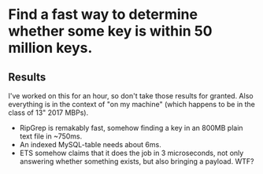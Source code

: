 # Find a fast way to determine whether some key is within 50 million keys.

## Results

I've worked on this for an hour, so don't take those results for granted.
Also everything is in the context of "on my machine" (which happens to be in the class of 13" 2017 MBPs).

* RipGrep is remakably fast, somehow finding a key in an 800MB plain text file in ~750ms.
* An indexed MySQL-table needs about 6ms.
* ETS somehow claims that it does the job in 3 microseconds, not only answering whether something exists, but also bringing a payload. WTF?

